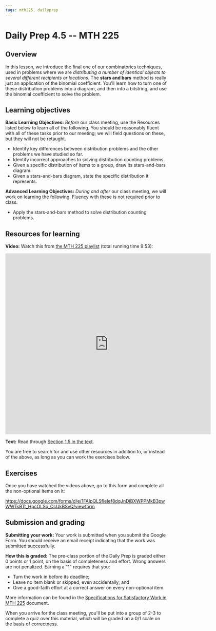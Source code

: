 ```yaml
---
tags: mth225, dailyprep
---
```


# Daily Prep 4.5 -- MTH 225

## Overview

In this lesson, we introduce the final one of our combinatorics techniques, used in problems where we are *distributing a number of identical objects to several different recipients or locations*. The **stars and bars** method is really just an application of the binomial coefficient. You'll learn how to turn one of these distribution problems into a diagram, and then into a bitstring, and use the binomial coefficient to solve the problem. 

## Learning objectives 

**Basic Learning Objectives:** *Before* our class meeting, use the Resources listed below to learn all of the following. You should be reasonably fluent with all of these tasks prior to our meeting; we will field questions on these, but they will not be retaught. 

- Identify key differences between distribution problems and the other problems we have studied so far. 
- Identify incorrect approaches to solving distribution counting problems. 
- Given a specific distribution of items to a group, draw its stars-and-bars diagram. 
- Given a stars-and-bars diagram, state the specific distribution it represents. 

**Advanced Learning Objectives:** *During and after* our class meeting, we will work on learning the following. Fluency with these is not required prior to class. 

- Apply the stars-and-bars method to solve distribution counting problems. 


## Resources for learning

**Video:** Watch this from [the MTH 225 playlist](https://vimeo.com/showcase/8667148) (total running time 9:53): 

<iframe src="https://player.vimeo.com/video/626749580" width="640" height="564" frameborder="0" allow="autoplay; fullscreen" allowfullscreen></iframe>

**Text:** Read through [Section 1.5 in the text](http://discrete.openmathbooks.org/dmoi3/sec_stars-and-bars.html).

You are free to search for and use other resources in addition to, or instead of the above, as long as you can work the exercises below.

## Exercises 

Once you have watched the videos above, go to this form and complete all the non-optional items on it:

https://docs.google.com/forms/d/e/1FAIpQLSfleIef8dqJnDiBXWPPMkB3pwWWTsBTt_HpcOLSq_CcUkBSvQ/viewform

## Submission and grading 

**Submitting your work:** Your work is submitted when you submit the Google Form. You should receive an email receipt indicating that the work was submitted successfully. 

**How this is graded:** The pre-class portion of the Daily Prep is graded either 0 points or 1 point, on the basis of completeness and effort. Wrong answers are not penalized. Earning a "1" requires that you: 

- Turn the work in before its deadline; 
- Leave no item blank or skipped, even accidentally; and 
- Give a good-faith effort at a correct answer on every non-optional item. 

More information can be found in the [Specifications for Satisfactory Work in MTH 225](/Cy6P0rGZQzuOM3NwZ3ZuMw) document. 

When you arrive for the class meeting, you'll be put into a group of 2-3 to complete a quiz over this material, which will be graded on a 0/1 scale on the basis of correctness. 